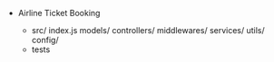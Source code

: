 - Airline Ticket Booking

  - src/
    index.js
    models/
    controllers/
    middlewares/
    services/
    utils/
    config/
  - tests
